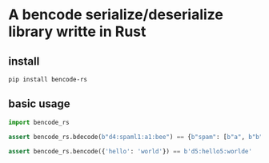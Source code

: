 # A bencode serialize/deserialize library writte in Rust

## install

```shell
pip install bencode-rs
```

## basic usage

```python
import bencode_rs

assert bencode_rs.bdecode(b"d4:spaml1:a1:bee") == {b"spam": [b"a", b"b"]}

assert bencode_rs.bencode({'hello': 'world'}) == b'd5:hello5:worlde'
```
